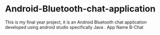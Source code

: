 # Android-Bluetooth-chat-application
This is my final year project, it is an Android Bluetooth chat application developed using android studio specifically Java .
App Name B-Chat
